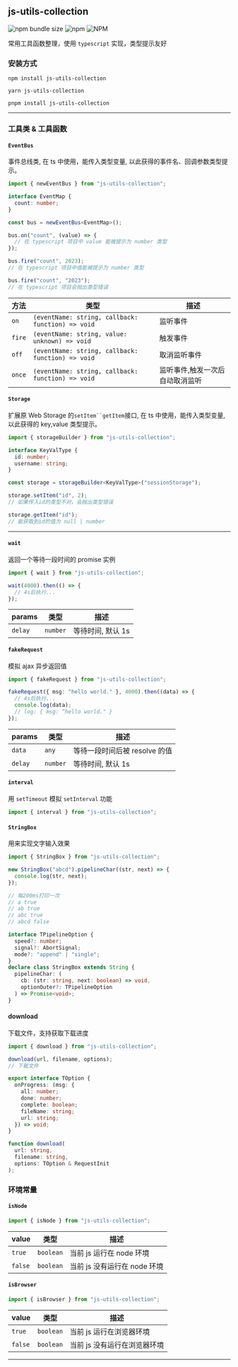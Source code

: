 ## js-utils-collection

![npm bundle size](https://img.shields.io/bundlephobia/minzip/js-utils-collection)
![npm](https://img.shields.io/npm/dw/js-utils-collection)
![NPM](https://img.shields.io/npm/l/js-utils-collection)

常用工具函数整理，使用 `typescript` 实现，类型提示友好

### 安装方式

```shell
npm install js-utils-collection
```

```shell
yarn js-utils-collection
```

```shell
pnpm install js-utils-collection
```

---

### 工具类 & 工具函数

#### `EventBus`

事件总线类, 在 ts 中使用，能传入类型变量, 以此获得的事件名、回调参数类型提示。

```ts
import { newEventBus } from "js-utils-collection";

interface EventMap {
  count: number;
}

const bus = newEventBus<EventMap>();

bus.on("count", (value) => {
  // 在 typescript 项目中 value 能被提示为 number 类型
});

bus.fire("count", 2023);
// 在 typescript 项目中值能被提示为 number 类型

bus.fire("count", "2023");
// 在 typescript 项目会抛出类型错误
```

| 方法   | 类型                                               | 描述                            |
| ------ | -------------------------------------------------- | ------------------------------- |
| `on`   | `(eventName: string, callback: function) => void ` | 监听事件                        |
| `fire` | `(eventName: string, value: unknown) => void`      | 触发事件                        |
| `off`  | `(eventName: string, callback: function) => void ` | 取消监听事件                    |
| `once` | `(eventName: string, callback: function) => void ` | 监听事件,触发一次后自动取消监听 |

#### `Storage`

扩展原 Web Storage 的` setItem``getItem `接口, 在 ts 中使用，能传入类型变量, 以此获得的 key,value 类型提示。

```ts
import { storageBuilder } from "js-utils-collection";

interface KeyValType {
  id: number;
  username: string;
}

const storage = storageBuilder<KeyValType>("sessionStorage");

storage.setItem("id", 2);
// 如果传入id的类型不对，会抛出类型错误

storage.getItem("id");
// 能获取到id的值为 null | number
```

---

#### `wait`

返回一个等待一段时间的 promise 实例

```ts
import { wait } from "js-utils-collection";

wait(4000).then(() => {
  // 4s后执行...
});
```

| params  | 类型     | 描述              |
| ------- | -------- | ----------------- |
| `delay` | `number` | 等待时间, 默认 1s |

#### `fakeRequest`

模拟 ajax 异步返回值

```ts
import { fakeRequest } from "js-utils-collection";

fakeRequest({ msg: "hello world." }, 4000).then((data) => {
  // 4s后执行...
  console.log(data);
  // log: { msg: “hello world." }
});
```

| params  | 类型     | 描述                          |
| ------- | -------- | ----------------------------- |
| `data`  | `any`    | 等待一段时间后被 resolve 的值 |
| `delay` | `number` | 等待时间, 默认 1s             |

#### `interval`

用 `setTimeout` 模拟 `setInterval` 功能

```ts
import { interval } from "js-utils-collection";
```

#### `StringBox`

用来实现文字输入效果

```ts
import { StringBox } from "js-utils-collection";

new StringBox("abcd").pipelineChar((str, next) => {
  console.log(str, next);
});

// 每200ms打印一次
// a true
// ab true
// abc true
// abcd false
```

```ts
interface TPipelineOption {
  speed?: number;
  signal?: AbortSignal;
  mode?: "append" | "single";
}
declare class StringBox extends String {
  pipelineChar: (
    cb: (str: string, next: boolean) => void,
    optionOuter?: TPipelineOption
  ) => Promise<void>;
}
```

#### download

下载文件，支持获取下载进度

```ts
import { download } from "js-utils-collection";

download(url, filename, options);
// 下载文件
```

```ts
export interface TOption {
  onProgress: (msg: {
    all: number;
    done: number;
    complete: boolean;
    fileName: string;
    url: string;
  }) => void;
}

function download(
  url: string,
  filename: string,
  options: TOption & RequestInit
);
```

### 环境常量

#### `isNode`

```js
import { isNode } from "js-utils-collection";
```

| value   | 类型      | 描述                         |
| ------- | --------- | ---------------------------- |
| `true`  | `boolean` | 当前 js 运行在 node 环境     |
| `false` | `boolean` | 当前 js 没有运行在 node 环境 |

#### `isBrowser`

```js
import { isBrowser } from "js-utils-collection";
```

| value   | 类型      | 描述                         |
| ------- | --------- | ---------------------------- |
| `true`  | `boolean` | 当前 js 运行在浏览器环境     |
| `false` | `boolean` | 当前 js 没有运行在浏览器环境 |

---
